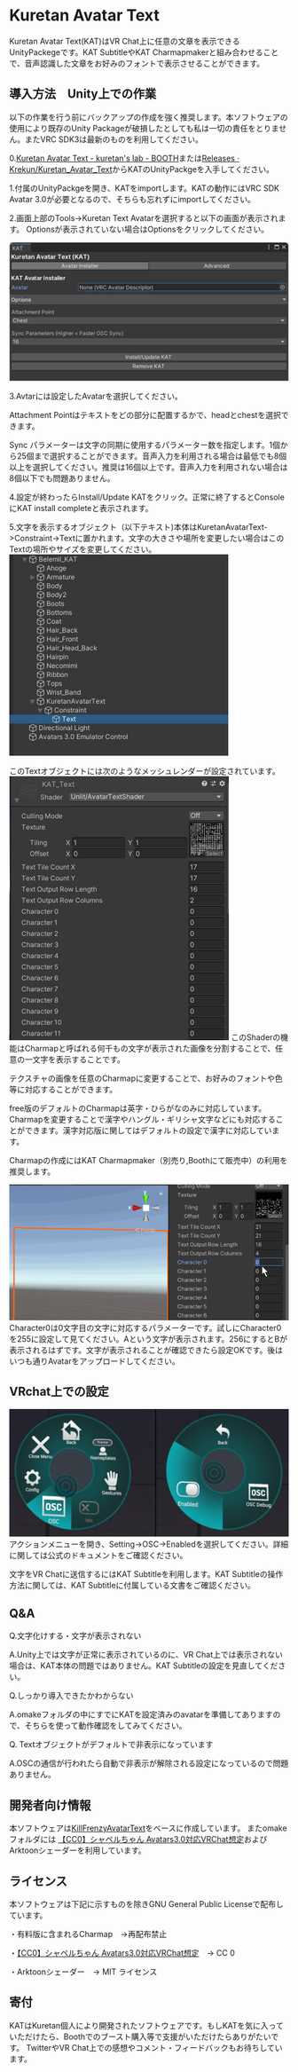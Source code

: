 # Kuretan Avatar Text

Kuretan Avatar Text(KAT)はVR Chat上に任意の文章を表示できるUnityPackegeです。KAT SubtitleやKAT Charmapmakerと組み合わせることで、音声認識した文章をお好みのフォントで表示させることができます。


## 導入方法　Unity上での作業

以下の作業を行う前にバックアップの作成を強く推奨します。本ソフトウェアの使用により既存のUnity Packageが破損したとしても私は一切の責任をとりません。またVRC SDK3は最新のものを利用してください。

0.[Kuretan Avatar Text \- kuretan's lab \- BOOTH](https://kuretan.booth.pm/items/3962022)または[Releases · Krekun/Kuretan\_Avatar\_Text](https://github.com/Krekun/Kuretan_Avatar_Text/releases)からKATのUnityPackgeを入手してください。

1.付属のUnityPackgeを開き、KATをimportします。KATの動作にはVRC SDK Avatar 3.0が必要となるので、そちらも忘れずにimportしてください。

2.画面上部のTools->Kuretan Text Avatarを選択すると以下の画面が表示されます。 Optionsが表示されていない場合はOptionsをクリックしてください。

![KAT](images/1.png)

3.Avtarには設定したAvatarを選択してください。

Attachment Pointはテキストをどの部分に配置するかで、headとchestを選択できます。

Sync パラメーターは文字の同期に使用するパラメーター数を指定します。1個から25個まで選択することができます。音声入力を利用される場合は最低でも8個以上を選択してください。推奨は16個以上です。音声入力を利用されない場合は8個以下でも問題ありません。

4.設定が終わったらInstall/Update KATをクリック。正常に終了するとConsoleにKAT install completeと表示されます。

5.文字を表示するオブジェクト（以下テキスト)本体はKuretanAvatarText->Constraint->Textに置かれます。文字の大きさや場所を変更したい場合はこのTextの場所やサイズを変更してください。
![](images/2.png)

このTextオブジェクトには次のようなメッシュレンダーが設定されています。
![](images/4.png)
このShaderの機能はCharmapと呼ばれる何千もの文字が表示された画像を分割することで、任意の一文字を表示することです。

テクスチャの画像を任意のCharmapに変更することで、お好みのフォントや色等に対応することができます。

free版のデフォルトのCharmapは英字・ひらがなのみに対応しています。Charmapを変更することで漢字やハングル・ギリシャ文字などにも対応することができます。漢字対応版に関してはデフォルトの設定で漢字に対応しています。

Charmapの作成にはKAT Charmapmaker（別売り,Boothにて販売中）の利用を推奨します。

![](images/5.gif)
Character0は0文字目の文字に対応するパラメーターです。試しにCharacter0を255に設定して見てください。Aという文字が表示されます。256にするとBが表示されるはずです。文字が表示されることが確認できたら設定OKです。後はいつも通りAvatarをアップロードしてください。

## VRchat上での設定

![](images/6.jpg)
アクションメニューを開き、Setting->OSC->Enabledを選択してください。詳細に関しては公式のドキュメントをご確認ください。

文字をVR Chatに送信するにはKAT Subtitleを利用します。KAT Subtitleの操作方法に関しては、KAT Subtitleに付属している文書をご確認ください。

## Q&A

Q.文字化けする・文字が表示されない

A.Unity上では文字が正常に表示されているのに、VR Chat上では表示されない場合は、KAT本体の問題ではありません。KAT Subtitleの設定を見直してください。

Q.しっかり導入できたかわからない

A.omakeフォルダの中にすでにKATを設定済みのavatarを準備してありますので、そちらを使って動作確認をしてみてください。

Q. Textオブジェクトがデフォルトで非表示になっています

A.OSCの通信が行われたら自動で非表示が解除される設定になっているので問題ありません。

## 開発者向け情報

本ソフトウェアは[KillFrenzyAvatarText](https://github.com/killfrenzy96/KillFrenzyAvatarText)をベースに作成しています。
またomakeフォルダには
[【CC0】シャペルちゃん Avatars3\.0対応VRChat想定](https://booth.pm/ja/items/2290771)およびArktoonシェーダーを利用しています。

## ライセンス

本ソフトウェアは下記に示すものを除きGNU General Public Licenseで配布しています。

・有料版に含まれるCharmap　->再配布禁止

・[【CC0】シャペルちゃん Avatars3\.0対応VRChat想定](https://booth.pm/ja/items/2290771)　-> CC 0

・Arktoonシェーダー　-> MIT ライセンス

## 寄付

KATはKuretan個人により開発されたソフトウェアです。もしKATを気に入っていただけたら、Boothでのブースト購入等で支援がいただけたらありがたいです。
TwitterやVR Chat上での感想やコメント・フィードバックもお待ちしています。
